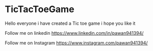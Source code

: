 # TicTacToeGame
Hello everyone i have created a Tic toe game i hope you like it


 Follow me on linkedin https://www.linkedin.com/in/pawan941394/


 Follow me on Instagram https://www.instagram.com/pawan941394/

